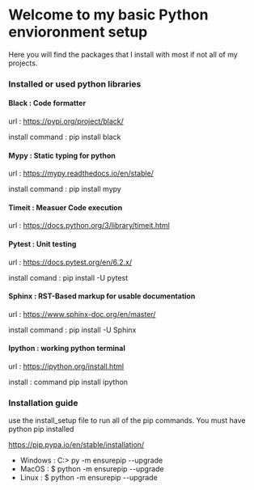 # Welcome to my basic Python envioronment setup

Here you will find the packages that I install with most if not all of my projects.

### Installed or used python libraries

#### Black : Code formatter

url : https://pypi.org/project/black/

install command : pip install black

#### Mypy : Static typing for python

url : https://mypy.readthedocs.io/en/stable/

install command : pip install mypy

#### Timeit : Measuer Code execution

url : https://docs.python.org/3/library/timeit.html


#### Pytest : Unit testing

url : https://docs.pytest.org/en/6.2.x/

install comand : pip install -U pytest


#### Sphinx : RST-Based markup for usable documentation

url : https://www.sphinx-doc.org/en/master/

install command : pip install -U Sphinx

#### Ipython : working python terminal

url : https://ipython.org/install.html

install : command pip install ipython


### Installation guide

use the install_setup file to run all of the pip commands.  You must have python pip installed

https://pip.pypa.io/en/stable/installation/

* Windows : C:> py -m ensurepip --upgrade
* MacOS : $ python -m ensurepip --upgrade
* Linux : $ python -m ensurepip --upgrade